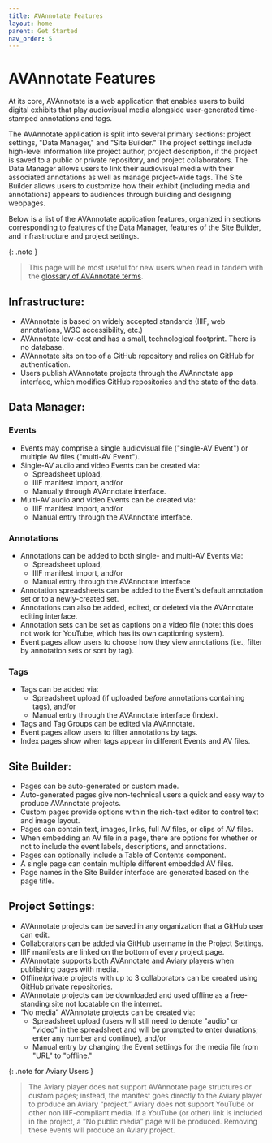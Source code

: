 ```yaml
---
title: AVAnnotate Features
layout: home
parent: Get Started
nav_order: 5
---
```

# AVAnnotate Features

At its core, AVAnnotate is a web application that enables users to build digital exhibits that play audiovisual media alongside user-generated time-stamped annotations and tags. 

The AVAnnotate application is split into several primary sections: project settings, "Data Manager," and "Site Builder." The project settings include high-level information like project author, project description, if the project is saved to a public or private repository, and project collaborators. The Data Manager allows users to link their audiovisual media with their associated annotations as well as manage project-wide tags. The Site Builder allows users to customize how their exhibit (including media and annotations) appears to audiences through building and designing webpages. 

Below is a list of the AVAnnotate application features, organized in sections corresponding to features of the Data Manager, features of the Site Builder, and infrastructure and project settings. 

{: .note }
> This page will be most useful for new users when read in tandem with the [glossary of AVAnnotate terms](https://avannotate.github.io/documentation/pages/glossary/).

## Infrastructure: 
  - AVAnnotate is based on widely accepted standards (IIIF, web annotations, W3C accessibility, etc.)
  - AVAnnotate low-cost and has a small, technological footprint. There is no database.
  - AVAnnotate sits on top of a GitHub repository and relies on GitHub for authentication.
  - Users publish AVAnnotate projects through the AVAnnotate app interface, which modifies GitHub repositories and the state of the data. <br/>

## Data Manager: 
### Events
  - Events may comprise a single audiovisual file ("single-AV Event") or multiple AV files ("multi-AV Event"). 
  - Single-AV audio and video Events can be created via:
    - Spreadsheet upload,
    - IIIF manifest import, and/or
    - Manually through AVAnnotate interface.
  - Multi-AV audio and video Events can be created via:
    - IIIF manifest import, and/or
    - Manual entry through the AVAnnotate interface.

### Annotations
  - Annotations can be added to both single- and multi-AV Events via:
    - Spreadsheet upload,
    - IIIF manifest import, and/or
    - Manual entry through the AVAnnotate interface
  - Annotation spreadsheets can be added to the Event's default annotation set or to a newly-created set.
  - Annotations can also be added, edited, or deleted via the AVAnnotate editing interface.
  - Annotation sets can be set as captions on a video file (note: this does not work for YouTube, which has its own captioning system).
  - Event pages allow users to choose how they view annotations (i.e., filter by annotation sets or sort by tag). 

### Tags
 - Tags can be added via:
   - Spreadsheet upload (if uploaded *before* annotations containing tags), and/or
   - Manual entry through the AVAnnotate interface (Index). 
 - Tags and Tag Groups can be edited via AVAnnotate.
 - Event pages allow users to filter annotations by tags.
 - Index pages show when tags appear in different Events and AV files.

## Site Builder: 
 - Pages can be auto-generated or custom made.
 - Auto-generated pages give non-technical users a quick and easy way to produce AVAnnotate projects.
 - Custom pages provide options within the rich-text editor to control text and image layout.
 - Pages can contain text, images, links, full AV files, or clips of AV files.
 - When embedding an AV file in a page, there are options for whether or not to include the event labels, descriptions, and annotations.
 - Pages can optionally include a Table of Contents component.
 - A single page can contain multiple different embedded AV files.
 - Page names in the Site Builder interface are generated based on the page title.

## Project Settings: 
- AVAnnotate projects can be saved in any organization that a GitHub user can edit.
- Collaborators can be added via GitHub username in the Project Settings.
- IIIF manifests are linked on the bottom of every project page.
- AVAnnotate supports both AVAnnotate and Aviary players when publishing pages with media.
- Offline/private projects with up to 3 collaborators can be created using GitHub private repositories.
- AVAnnotate projects can be downloaded and used offline as a free-standing site not locatable on the internet.
- “No media” AVAnnotate projects can be created via:
  - Spreadsheet upload (users will still need to denote "audio" or "video" in the spreadsheet and will be prompted to enter durations; enter any number and continue), and/or
  - Manual entry by changing the Event settings for the media file from "URL" to "offline."

{: .note for Aviary Users }
>  The Aviary player does not support AVAnnotate page structures or custom pages; instead, the manifest goes directly to the Aviary player to produce an Aviary “project.” Aviary does not support YouTube or other non IIIF-compliant media. If a YouTube (or other) link is included in the project, a “No public media” page will be produced. Removing these events will produce an Aviary project.

